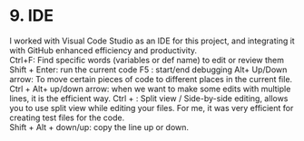 # 9. IDE
I worked with Visual Code Studio as an IDE for this project, and integrating it with GitHub enhanced efficiency and productivity.<br> 
Ctrl+F: Find specific words (variables or def name) to edit or review them
Shift + Enter: run the current code 
F5 : start/end debugging 
Alt+ Up/Down arrow: To move certain pieces of code to different places in the current file.
Ctrl + Alt+ up/down arrow: when we want to make some edits with multiple lines, it is the efficient way.
Ctrl + \: Split view / Side-by-side editing, allows you to use split view while editing your files. For me, it was very efficient for creating test files for the code.     
Shift + Alt + down/up: copy the line up or down. 

      
